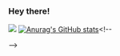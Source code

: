 ### Hey there!
![](https://komarev.com/ghpvc/?username=your-rostom-baccar&color=red)
[![Anurag's GitHub stats](https://github-readme-stats.vercel.app/api?username=rostom-baccar)](https://github.com/anuraghazra/github-readme-stats)<!--

-->

